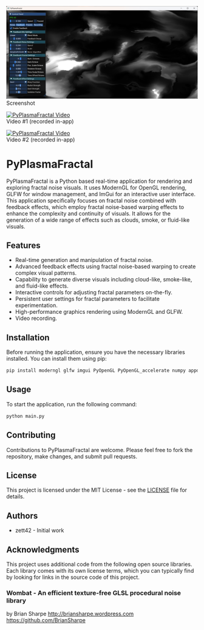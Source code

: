 ![PyPlasmaFractal Header](images/screenshot.png)
Screenshot

[![PyPlasmaFractal Video](https://img.youtube.com/vi/nlJ_fTiE-dk/0.jpg)](https://www.youtube.com/watch?v=nlJ_fTiE-dk "PyPlasmaFractal")
<br>
Video #1 (recorded in-app)

[![PyPlasmaFractal Video](https://img.youtube.com/vi/CHkkzqfMnjE/0.jpg)](https://www.youtube.com/watch?v=CHkkzqfMnjE "PyPlasmaFractal")
<br>
Video #2 (recorded in-app)

# PyPlasmaFractal

PyPlasmaFractal is a Python based real-time application for rendering and exploring fractal noise visuals. It uses ModernGL for OpenGL rendering, GLFW for window management, and ImGui for an interactive user interface. This application specifically focuses on fractal noise combined with feedback effects, which employ fractal noise-based warping effects to enhance the complexity and continuity of visuals. It allows for the generation of a wide range of effects such as clouds, smoke, or fluid-like visuals.

## Features

- Real-time generation and manipulation of fractal noise.
- Advanced feedback effects using fractal noise-based warping to create complex visual patterns.
- Capability to generate diverse visuals including cloud-like, smoke-like, and fluid-like effects.
- Interactive controls for adjusting fractal parameters on-the-fly.
- Persistent user settings for fractal parameters to facilitate experimentation.
- High-performance graphics rendering using ModernGL and GLFW.
- Video recording.

## Installation

Before running the application, ensure you have the necessary libraries installed. You can install them using pip:

```bash
pip install moderngl glfw imgui PyOpenGL PyOpenGL_accelerate numpy appdirs imageio[ffmpeg]

```

## Usage

To start the application, run the following command:
```bash
python main.py
```

## Contributing

Contributions to PyPlasmaFractal are welcome. Please feel free to fork the repository, make changes, and submit pull requests.

## License

This project is licensed under the MIT License - see the [LICENSE](LICENSE) file for details.

## Authors

- zett42 - Initial work

## Acknowledgments

This project uses additional code from the following open source libraries. Each library comes with its own license terms, which you
can typically find by looking for links in the source code of this project.

### Wombat - An efficient texture-free GLSL procedural noise library

by Brian Sharpe
http://briansharpe.wordpress.com
https://github.com/BrianSharpe
